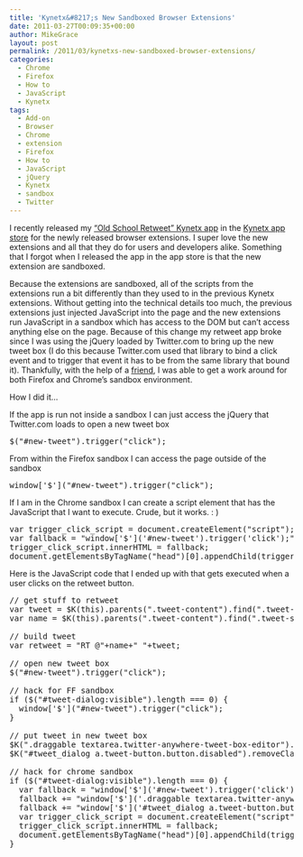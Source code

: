```yaml
---
title: 'Kynetx&#8217;s New Sandboxed Browser Extensions'
date: 2011-03-27T00:09:35+00:00
author: MikeGrace
layout: post
permalink: /2011/03/kynetxs-new-sandboxed-browser-extensions/
categories:
  - Chrome
  - Firefox
  - How to
  - JavaScript
  - Kynetx
tags:
  - Add-on
  - Browser
  - Chrome
  - extension
  - Firefox
  - How to
  - JavaScript
  - jQuery
  - Kynetx
  - sandbox
  - Twitter
---
```

I recently released my [&#8220;Old School Retweet&#8221; Kynetx app](http://apps.kynetx.com/installable_apps/1042-old-school-retweet) in the [Kynetx app store](http://apps.kynetx.com/) for the newly released browser extensions. I super love the new extensions and all that they do for users and developers alike. Something that I forgot when I released the app in the app store is that the new extension are sandboxed.

Because the extensions are sandboxed, all of the scripts from the extensions run a bit differently than they used to in the previous Kynetx extensions. Without getting into the technical details too much, the previous extensions just injected JavaScript into the page and the new extensions run JavaScript in a sandbox which has access to the DOM but can&#8217;t access anything else on the page. Because of this change my retweet app broke since I was using the jQuery loaded by Twitter.com to bring up the new tweet box (I do this because Twitter.com used that library to bind a click event and to trigger that event it has to be from the same library that bound it). Thankfully, with the help of a [friend](http://twitter.com/alexkolson), I was able to get a work around for both Firefox and Chrome&#8217;s sandbox environment.

How I did it&#8230;

If the app is run not inside a sandbox I can just access the jQuery that Twitter.com loads to open a new tweet box

<pre lang="javascript">$("#new-tweet").trigger("click");</pre>

From within the Firefox sandbox I can access the page outside of the sandbox 

<pre lang="javascript">window['$']("#new-tweet").trigger("click");</pre>

If I am in the Chrome sandbox I can create a script element that has the JavaScript that I want to execute. Crude, but it works. : )

<pre lang="javascript">var trigger_click_script = document.createElement("script");
var fallback = "window['$']('#new-tweet').trigger('click');";
trigger_click_script.innerHTML = fallback;
document.getElementsByTagName("head")[0].appendChild(trigger_click_script);</pre>

Here is the JavaScript code that I ended up with that gets executed when a user clicks on the retweet button.

<pre lang="Javascript">// get stuff to retweet
var tweet = $K(this).parents(".tweet-content").find(".tweet-text").text();
var name = $K(this).parents(".tweet-content").find(".tweet-screen-name").text();

// build tweet
var retweet = "RT @"+name+" "+tweet;

// open new tweet box
$("#new-tweet").trigger("click");

// hack for FF sandbox
if ($("#tweet-dialog:visible").length === 0) {
  window['$']("#new-tweet").trigger("click");
}

// put tweet in new tweet box
$K(".draggable textarea.twitter-anywhere-tweet-box-editor").val(retweet).focus();
$K("#tweet_dialog a.tweet-button.button.disabled").removeClass("disabled");

// hack for chrome sandbox
if ($("#tweet-dialog:visible").length === 0) {
  var fallback = "window['$']('#new-tweet').trigger('click'); ";
  fallback += "window['$']('.draggable textarea.twitter-anywhere-tweet-box-editor').val('"+retweet+"').focus(); ";
  fallback += "window['$']('#tweet_dialog a.tweet-button.button.disabled').removeClass('disabled'); ";
  var trigger_click_script = document.createElement("script");
  trigger_click_script.innerHTML = fallback;
  document.getElementsByTagName("head")[0].appendChild(trigger_click_script);
}</pre>